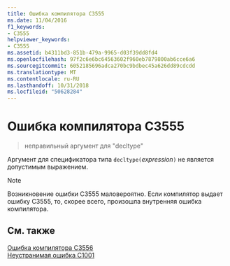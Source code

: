 ```yaml
---
title: Ошибка компилятора C3555
ms.date: 11/04/2016
f1_keywords:
- C3555
helpviewer_keywords:
- C3555
ms.assetid: b4311bd3-851b-479a-9965-d03f39dd8fd4
ms.openlocfilehash: 97f2c6e6bc64563602f960eb7879800ab6cce6a6
ms.sourcegitcommit: 6052185696adca270bc9bdbec45a626dd89cdcdd
ms.translationtype: MT
ms.contentlocale: ru-RU
ms.lasthandoff: 10/31/2018
ms.locfileid: "50628284"
---
```

# <a name="compiler-error-c3555"></a>Ошибка компилятора C3555

> неправильный аргумент для "decltype"

Аргумент для спецификатора типа `decltype(`*expression*`)` не является допустимым выражением.

> [!NOTE]
>  Возникновение ошибки C3555 маловероятно. Если компилятор выдает ошибку C3555, то, скорее всего, произошла внутренняя ошибка компилятора.

## <a name="see-also"></a>См. также

[Ошибка компилятора C3556](../../error-messages/compiler-errors-2/compiler-error-c3556.md)<br/>
[Неустранимая ошибка C1001](../../error-messages/compiler-errors-1/fatal-error-c1001.md)